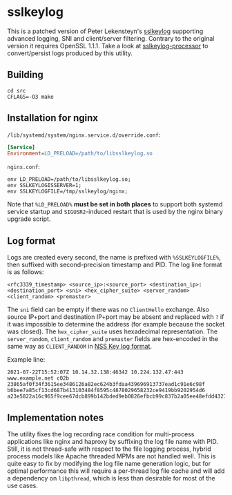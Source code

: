 # sslkeylog
This is a patched version of Peter Lekensteyn's [sslkeylog](https://github.com/Lekensteyn/wireshark-notes/tree/master/src) supporting advanced logging, SNI and client/server filtering.
Contrary to the original version it requires OpenSSL 1.1.1.
Take a look at [sslkeylog-processor](https://github.com/drivenet/sslkeylog-processor) to convert/persist logs produced by this utility.

## Building
```shell
cd src
CFLAGS=-O3 make
```

## Installation for nginx
`/lib/systemd/system/nginx.service.d/override.conf`:
```ini
[Service]
Environment=LD_PRELOAD=/path/to/libsslkeylog.so
```

`nginx.conf`:
```text
env LD_PRELOAD=/path/to/libsslkeylog.so;
env SSLKEYLOGISSERVER=1;
env SSLKEYLOGFILE=/tmp/sslkeylog/nginx;
```
Note that `%LD_PRELOAD%` **must be set in both places** to support both systemd service startup and `SIGUSR2`-induced restart that is used by the nginx binary upgrade script.

## Log format
Logs are created every second, the name is prefixed with `%SSLKEYLOGFILE%`, then suffixed with second-precision timestamp and PID.
The log line format is as follows:
```text
<rfc3339_timestamp> <source_ip>:<source_port> <destination_ip>:<destination_port> <sni> <hex_cipher_suite> <server_random> <client_random> <premaster>
```
The `sni` field can be empty if there was no `ClientHello` exchange. Also source IP+port and destination IP+port may be absent and replaced with `?` if it was impossible to determine the address (for example because the socket was closed).
The `hex_cipher_suite` uses hexadecimal representation.
The `server_random`, `client_random` and `premaster` fields are hex-encoded in the same way as `CLIENT_RANDOM` in [NSS Key log format](https://developer.mozilla.org/en-US/docs/Mozilla/Projects/NSS/Key_Log_Format).

Example line:
```text
2021-07-22T15:52:07Z 10.14.32.138:46342 10.224.132.47:443 www.example.net c02b 23865af0f34f3615ee3486126a82ec624b3fdaa439696913737ead1c91e6c98f b6bee7a85cf13cd687b413103484f8595c4878029658232ce9419bb9202954d6 a23e5822a16c965f9cee67dcb899b142bded9eb0826efbcb99c837b2a05ee48efdd4327659f3394fcb8e4a9d105dfa48
```

## Implementation notes
The utility fixes the log recording race condition for multi-process applications like nginx and haproxy by suffixing the log file name with PID. Still, it is not thread-safe with respect to the file logging process, hybrid process models like Apache threaded MPMs are not handled well. This is quite easy to fix by modifying the log file name generation logic, but for optimal performance this will require a per-thread log file cache and will add a dependency on `libpthread`, which is less than desirable for most of the use cases.
